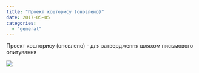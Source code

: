 ```yaml
---
title: "Проект кошторису (оновлено)"
date: 2017-05-05
categories: 
  - "general"
---
```


Проект кошторису (оновлено) - для затвердження шляхом письмового опитування

[![](http://shevchenko4a.brovary.org/wp-content/uploads/2017/05/New-Doc-2017-05-05-1_1-699x1024.jpg)](http://shevchenko4a.brovary.org/wp-content/uploads/2017/05/New-Doc-2017-05-05-1_1.jpg)
